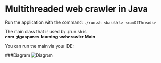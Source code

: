 # Multithreaded web crawler in Java

Run the application with the command:
`./run.sh <baseUrl> <numOfThreads>`

The main class that is used by ./run.sh is **com.gigaspaces.learning.webcrawler.Main**

You can run the main via your IDE:

###Diagram
![Diagram](v2-diagram.png)
